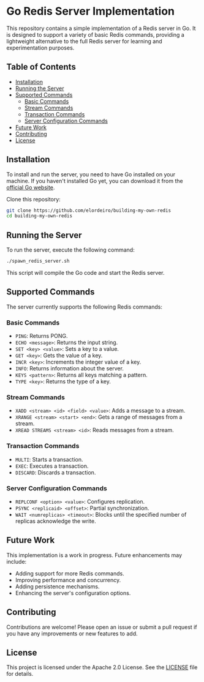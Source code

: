 # Go Redis Server Implementation

This repository contains a simple implementation of a Redis server in Go. It is designed to support a variety of basic Redis commands, providing a lightweight alternative to the full Redis server for learning and experimentation purposes.

## Table of Contents

-   [Installation](#installation)
-   [Running the Server](#running-the-server)
-   [Supported Commands](#supported-commands)
    -   [Basic Commands](#basic-commands)
    -   [Stream Commands](#stream-commands)
    -   [Transaction Commands](#transaction-commands)
    -   [Server Configuration Commands](#server-configuration-commands)
-   [Future Work](#future-work)
-   [Contributing](#contributing)
-   [License](#license)

## Installation

To install and run the server, you need to have Go installed on your machine. If you haven't installed Go yet, you can download it from the [official Go website](https://golang.org/dl/).

Clone this repository:

```bash
git clone https://github.com/elordeiro/building-my-own-redis
cd building-my-own-redis
```

## Running the Server

To run the server, execute the following command:

```bash
./spawn_redis_server.sh
```

This script will compile the Go code and start the Redis server.

## Supported Commands

The server currently supports the following Redis commands:

### Basic Commands

-   `PING`: Returns PONG.
-   `ECHO <message>`: Returns the input string.
-   `SET <key> <value>`: Sets a key to a value.
-   `GET <key>`: Gets the value of a key.
-   `INCR <key>`: Increments the integer value of a key.
-   `INFO`: Returns information about the server.
-   `KEYS <pattern>`: Returns all keys matching a pattern.
-   `TYPE <key>`: Returns the type of a key.

### Stream Commands

-   `XADD <stream> <id> <field> <value>`: Adds a message to a stream.
-   `XRANGE <stream> <start> <end>`: Gets a range of messages from a stream.
-   `XREAD STREAMS <stream> <id>`: Reads messages from a stream.
<!-- -   `XREAD COUNT <count> STREAMS <stream> <id>`: Reads messages from a stream. -->

### Transaction Commands

-   `MULTI`: Starts a transaction.
-   `EXEC`: Executes a transaction.
-   `DISCARD`: Discards a transaction.

### Server Configuration Commands

-   `REPLCONF <option> <value>`: Configures replication.
-   `PSYNC <replicaid> <offset>`: Partial synchronization.
-   `WAIT <numreplicas> <timeout>`: Blocks until the specified number of replicas acknowledge the write.
    <!-- -   `CONFIG GET <parameter>`: Gets the value of a configuration parameter. -->
    <!-- -   `CONFIG SET <parameter> <value>`: Sets a configuration parameter. -->

## Future Work

This implementation is a work in progress. Future enhancements may include:

-   Adding support for more Redis commands.
-   Improving performance and concurrency.
-   Adding persistence mechanisms.
-   Enhancing the server's configuration options.

## Contributing

Contributions are welcome! Please open an issue or submit a pull request if you have any improvements or new features to add.

## License

This project is licensed under the Apache 2.0 License. See the [LICENSE](LICENSE) file for details.
